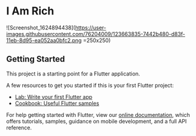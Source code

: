 #  I Am Rich 

![Screenshot_1624894438](https://user-images.githubusercontent.com/76204009/123663835-7442b480-d83f-11eb-8d95-ea052aa0bfc2.png =250x250)

## Getting Started

This project is a starting point for a Flutter application.

A few resources to get you started if this is your first Flutter project:

- [Lab: Write your first Flutter app](https://flutter.dev/docs/get-started/codelab)
- [Cookbook: Useful Flutter samples](https://flutter.dev/docs/cookbook)

For help getting started with Flutter, view our
[online documentation](https://flutter.dev/docs), which offers tutorials,
samples, guidance on mobile development, and a full API reference.
